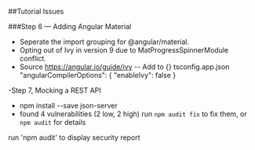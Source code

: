 ##Tutorial Issues

###Step 6 — Adding Angular Material

- Seperate the import grouping for @angular/material.
- Opting out of Ivy in version 9 due to MatProgressSpinnerModule conflict. 
 - Source https://angular.io/guide/ivy
-- Add to {} tsconfig.app.json
  "angularCompilerOptions": {
    "enableIvy": false
  }

  -Step 7, Mocking a REST API
  - npm install --save json-server 
  - found 4 vulnerabilities (2 low, 2 high)
  run `npm audit fix` to fix them, or `npm audit` for details

  run 'npm audit' to display security report

  